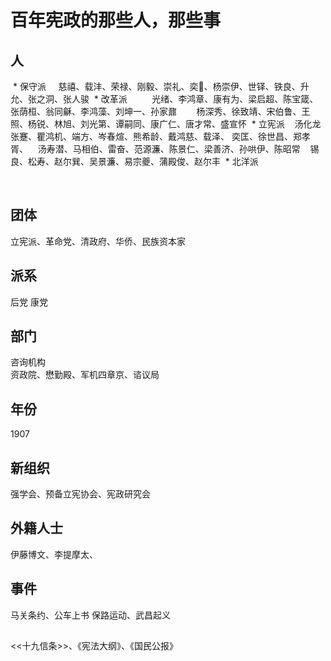 # 百年宪政的那些人，那些事

## 人 
  * 保守派
     慈禧、载沣、荣禄、刚毅、崇礼、奕、杨崇伊、世铎、铁良、升允、张之洞、张人骏
  * 改革派       
    光绪、李鸿章、康有为、梁启超、陈宝箴、张荫桓、翁同龢、李鸿藻、刘坤一、孙家鼐             
    杨深秀、徐致靖、宋伯鲁、王照、杨锐、林旭、刘光第、谭嗣同、康广仁、唐才常、盛宣怀
  * 立宪派
    汤化龙 张蹇、瞿鸿机、端方、岑春煊、熊希龄、戴鸿慈、载泽、 奕匡、徐世昌、郑孝胥、
    汤寿潜、马相伯、雷奋、范源濂、陈景仁、梁善济、孙哄伊、陈昭常
    锡良、松寿、赵尔巽、吴景濂、易宗夔、蒲殿俊、赵尔丰
  * 北洋派
    
  
## 团体

立宪派、革命党、清政府、华侨、民族资本家

## 派系
   后党 康党

## 部门
 咨询机构  
 资政院、懋勤殿、军机四章京、谘议局
 
## 年份 

   1907

## 新组织
 强学会、预备立宪协会、宪政研究会
## 外籍人士
伊藤博文、李提摩太、
## 事件
马关条约、公车上书
保路运动、武昌起义

## 
<<十九信条>>、《宪法大纲》、《国民公报》
